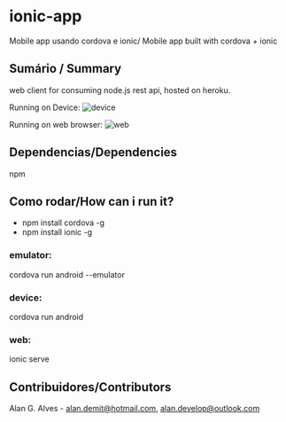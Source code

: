 # ionic-app
Mobile app usando cordova e ionic/ Mobile app built with cordova + ionic
## Sumário / Summary 
web client for consuming node.js rest api, hosted on heroku.


Running on Device:
![device](http://i.imgur.com/K5ins3e.jpg)

Running on web browser:
![web](http://i.imgur.com/lnSep7O.png)


## Dependencias/Dependencies
npm
## Como rodar/How can i run it?
- npm install cordova -g
- npm install ionic -g
 
### emulator:
cordova run android --emulator
### device:
cordova run android 
### web:
ionic serve

## Contribuidores/Contributors
Alan G. Alves - alan.demit@hotmail.com, alan.develop@outlook.com

 
